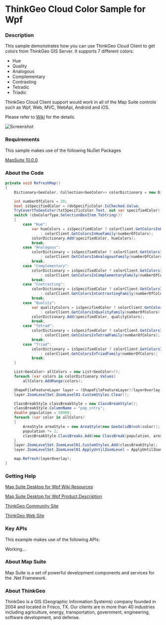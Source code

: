 # ThinkGeo Cloud Color Sample for Wpf

### Description

This sample demonstrates how you can use ThinkGeo Cloud Client to get colors from ThinkGeo GIS Server. It supports 7 different colors: 
- Hue
- Quality
- Analogous
- Complementary
- Contrasting
- Tetradic
- Triadic

ThinkGeo Cloud Client support would work in all of the Map Suite controls such as Wpf, Web, MVC, WebApi, Android and iOS.

Please refer to [Wiki](http://wiki.thinkgeo.com/wiki/map_suite_desktop_for_wpf) for the details.

![Screenshot](https://github.com/ThinkGeo/ThinkGeoCloudColorSample-ForWpf/blob/master/Screenshot.gif)

### Requirements
This sample makes use of the following NuGet Packages

[MapSuite 10.0.0](https://www.nuget.org/packages?q=ThinkGeo)

### About the Code
```csharp
private void RefreshMap()
{
    Dictionary<GeoColor, Collection<GeoColor>> colorDictionary = new Dictionary<GeoColor, Collection<GeoColor>>();

    int numberOfColors = 20;
    bool isSpecifiedColor = rdoSpecificColor.IsChecked.Value;
    TryCovertToGeoColor(txtSpecificColor.Text, out var specifiedColor);
    switch (cboColorType.SelectionBoxItem.ToString())
    {
        case "Hue":
            var hueColors = isSpecifiedColor ? colorClient.GetColorsInHueFamily(specifiedColor, numberOfColors)
                : colorClient.GetColorsInHueFamily(numberOfColors);
            colorDictionary.Add(specifiedColor, hueColors);
            break;
        case "Analogous":
            colorDictionary = isSpecifiedColor ? colorClient.GetColorsInAnalogousFamily(specifiedColor, numberOfColors)
                : colorClient.GetColorsInAnalogousFamily(numberOfColors);
            break;
        case "Complementary":
            colorDictionary = isSpecifiedColor ? colorClient.GetColorsInComplementaryFamily(specifiedColor, numberOfColors)
                : colorClient.GetColorsInComplementaryFamily(numberOfColors);
            break;
        case "Contrasting":
            colorDictionary = isSpecifiedColor ? colorClient.GetColorsInContrastingFamily(specifiedColor, numberOfColors)
                : colorClient.GetColorsInContrastingFamily(numberOfColors);
            break;
        case "Quality":
            var qualityColors = isSpecifiedColor ? colorClient.GetColorsInQualityFamily(specifiedColor, numberOfColors)
                : colorClient.GetColorsInQualityFamily(numberOfColors);
            colorDictionary.Add(specifiedColor, qualityColors);
            break;
        case "Tetrad":
            colorDictionary = isSpecifiedColor ? colorClient.GetColorsInTetradFamily(specifiedColor, numberOfColors)
                : colorClient.GetColorsInTetradFamily(numberOfColors);
            break;
        case "Triad":
            colorDictionary = isSpecifiedColor ? colorClient.GetColorsInTriadFamily(specifiedColor, numberOfColors)
                : colorClient.GetColorsInTriadFamily(numberOfColors);
            break;
    }

    List<GeoColor> allColors = new List<GeoColor>();
    foreach (var colors in colorDictionary.Values)
        allColors.AddRange(colors);

    ShapeFileFeatureLayer layer = (ShapeFileFeatureLayer)(layerOverlay.Layers["Population"]);
    layer.ZoomLevelSet.ZoomLevel01.CustomStyles.Clear();

    ClassBreakStyle classBreakStyle = new ClassBreakStyle();
    classBreakStyle.ColumnName = "pop_cntry";
    double population = 50000;
    foreach (var color in allColors)
    {
        AreaStyle areaStyle = new AreaStyle(new GeoSolidBrush(color));
        population *= 2;
        classBreakStyle.ClassBreaks.Add(new ClassBreak(population, areaStyle));
    }
    layer.ZoomLevelSet.ZoomLevel01.CustomStyles.Add(classBreakStyle);
    layer.ZoomLevelSet.ZoomLevel01.ApplyUntilZoomLevel = ApplyUntilZoomLevel.Level20;

    map.Refresh(layerOverlay);
}

```
### Getting Help

[Map Suite Desktop for Wpf Wiki Resources](http://wiki.thinkgeo.com/wiki/map_suite_desktop_for_Wpf)

[Map Suite Desktop for Wpf Product Description](https://thinkgeo.com/ui-controls#wpf-platforms)

[ThinkGeo Community Site](http://community.thinkgeo.com/)

[ThinkGeo Web Site](http://www.thinkgeo.com)

### Key APIs
This example makes use of the following APIs:

Working...


### About Map Suite
Map Suite is a set of powerful development components and services for the .Net Framework.

### About ThinkGeo
ThinkGeo is a GIS (Geographic Information Systems) company founded in 2004 and located in Frisco, TX. Our clients are in more than 40 industries including agriculture, energy, transportation, government, engineering, software development, and defense.
